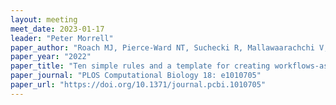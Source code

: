 ```yaml
---
layout: meeting
meet_date: 2023-01-17
leader: "Peter Morrell"
paper_author: "Roach MJ, Pierce-Ward NT, Suchecki R, Mallawaarachchi V, Papudeshi B, Handley SA, Brown CT, Watson-Haigh NS, Edwards RA"
paper_year: "2022"
paper_title: "Ten simple rules and a template for creating workflows-as-applications"
paper_journal: "PLOS Computational Biology 18: e1010705"
paper_url: "https://doi.org/10.1371/journal.pcbi.1010705"
---
```

